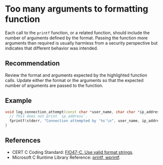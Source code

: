 # Too many arguments to formatting function
Each call to the `printf` function, or a related function, should include the number of arguments defined by the format. Passing the function more arguments than required is usually harmless from a security perspective but indicates that different behavior was intended.


## Recommendation
Review the format and arguments expected by the highlighted function calls. Update either the format or the arguments so that the expected number of arguments are passed to the function.


## Example

```cpp
void log_connection_attempt(const char *user_name, char char *ip_address) {
  // This does not print `ip_address`.
  fprintf(stderr, "Connection attempted by '%s'\n", user_name, ip_address);
}

```

## References
* CERT C Coding Standard: [FIO47-C. Use valid format strings](https://wiki.sei.cmu.edu/confluence/display/c/FIO47-C.+Use+valid+format+strings).
* Microsoft C Runtime Library Reference: [printf, wprintf](https://docs.microsoft.com/en-us/cpp/c-runtime-library/reference/printf-printf-l-wprintf-wprintf-l).
